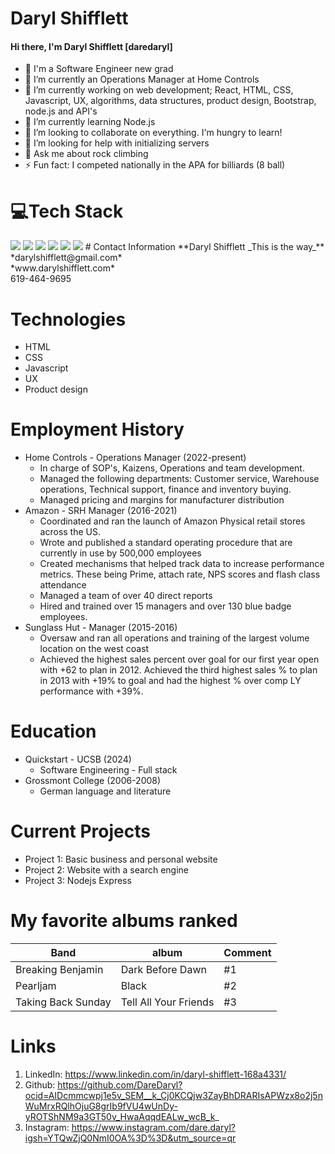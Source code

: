  # Daryl Shifflett
#### Hi there, I'm Daryl Shifflett [daredaryl]
- 👋 I'm a Software Engineer new grad
- 🌱 I’m currently an Operations Manager at Home Controls
- 🔭 I’m currently working on web development; React, HTML, CSS, Javascript, UX, algorithms, data structures, product design, Bootstrap, node.js and API's
- 🌱 I’m currently learning Node.js
- 👯 I’m looking to collaborate on everything. I'm hungry to learn!
- 🤔 I’m looking for help with initializing servers
- 💬 Ask me about rock climbing
- ⚡ Fun fact: I competed nationally in the APA for billiards (8 ball)
# 💻Tech Stack
  <img src="https://img.shields.io/badge/javascript-%23323330.svg?style=for-the-badge&logo=javascript&logoColor=%23F7DF1E" />
  <img src="https://img.shields.io/badge/html5-%23E34F26.svg?style=for-the-badge&logo=html5&logoColor=white"/> 
  <img src="https://img.shields.io/badge/react%20-%2300D9FF.svg?&style=for-the-badge&logo=react&logoColor=white" /> 
  <img src="https://img.shields.io/badge/node.js-6DA55F?style=for-the-badge&logo=node.js&logoColor=white" />
  <img src="https://img.shields.io/badge/python-3670A0?style=for-the-badge&logo=python&logoColor=ffdd54" />
  <img src="https://img.shields.io/badge/bootstrap-%238511FA.svg?style=for-the-badge&logo=bootstrap&logoColor=white" />
# Contact Information
**Daryl Shifflett _This is the way_**<br/>
*darylshifflett@gmail.com*<br/>
*www.darylshifflett.com*<br/>
619-464-9695

# Technologies
- HTML
- CSS
- Javascript
- UX
- Product design

# Employment History
* Home Controls - Operations Manager (2022-present)
  * In charge of SOP's, Kaizens, Operations and team development.
  * Managed the following departments: Customer service, Warehouse operations, Technical support, finance and inventory buying.
  * Managed pricing and margins for manufacturer distribution
* Amazon - SRH Manager (2016-2021)
  * Coordinated and ran the launch of Amazon Physical retail stores across the US.
  * Wrote and published a standard operating procedure that are currently in use by 500,000 employees
  * Created mechanisms that helped track data to increase performance metrics. These being Prime, attach rate, NPS scores and flash class attendance
  * Managed a team of over 40 direct reports
  * Hired and trained over 15 managers and over 130 blue badge employees. 
* Sunglass Hut - Manager (2015-2016)
  * Oversaw and ran all operations and training of the largest volume location on the west coast
  * Achieved the highest sales percent over goal for our first year open with +62 to plan in 2012. Achieved the third highest sales % to plan in 2013 with +19% to goal and had the highest % over comp LY performance with +39%.

# Education
* Quickstart - UCSB (2024)
  * Software Engineering - Full stack
* Grossmont College (2006-2008)
  * German language and literature
    
# Current Projects
* Project 1: Basic business and personal website
* Project 2: Website with a search engine
* Project 3: Nodejs Express

   
# My favorite albums ranked
Band | album   | Comment
------|-----|--------
 Breaking Benjamin| Dark Before Dawn | #1
 Pearljam | Black | #2
 Taking Back Sunday | Tell All Your Friends | #3

# Links
1. LinkedIn: https://www.linkedin.com/in/daryl-shifflett-168a4331/
1. Github: https://github.com/DareDaryl?ocid=AIDcmmcwpj1e5v_SEM__k_Cj0KCQjw3ZayBhDRARIsAPWzx8o2j5nWuMrxRQlhOjuG8grIb9fVU4wUnDy-yROTShNM9a3GT50v_HwaAqqdEALw_wcB_k_
1. Instagram: https://www.instagram.com/dare.daryl?igsh=YTQwZjQ0NmI0OA%3D%3D&utm_source=qr

